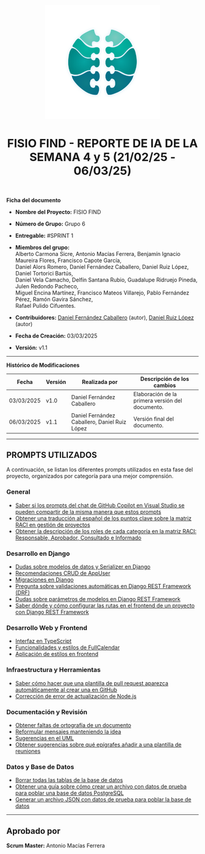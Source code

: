<!-- ---
title: "REPORTE DE IA DE LA SEMANA 4 y 5 (21/02/25 - 06/03/25)"
subtitle: "FISIO FIND - Grupo 6 - #SPRINT 1"
author: [Alberto Carmona Sicre, Antonio Macías Ferrera, Benjamín Ignacio Maureira Flores, Francisco Capote García, Daniel Alors Romero, Daniel Fernández Caballero, Daniel Ruiz López, Daniel Tortorici Bartús, Daniel Vela Camacho, Delfín Santana Rubio, Guadalupe Ridruejo Pineda, Julen Redondo Pacheco, Miguel Encina Martínez, Francisco Mateos Villarejo, Pablo Fernández Pérez, Ramón Gavira Sánchez, Rafael Pulido Cifuentes]
date: "06/03/2025"
subject: "ISPP"
lang: "es"
toc: true
titlepage: true
titlepage-text-color: "1C1C1C"
titlepage-rule-color: "1C1C1C"
titlepage-rule-height: 0
colorlinks: true
linkcolor: blue
titlepage-background: "../../.backgrounds/background4V.pdf"
header-left: "IA REPORT"
header-right: "06/03/2025"
footer-left: "FISIO FIND"
documentclass: scrartcl
classoption: "table"
--- -->

<!-- Imagen del logo (comentar al exportar a PDF) -->
<p align="center">
  <img src="../../.img/Logo_FisioFind_Verde_sin_fondo.webp" alt="Logo FisioFind" width="300" />
</p>

<!-- Título centrado -->
<h1 align="center" style="font-size: 30px; font-weight: bold;">
  FISIO FIND - REPORTE DE IA DE LA SEMANA 4 y 5 (21/02/25 - 06/03/25)
</h1>

<br>

**Ficha del documento**

- **Nombre del Proyecto:** FISIO FIND  

- **Número de Grupo:** Grupo 6  

- **Entregable:** #SPRINT 1

- **Miembros del grupo:**  
  Alberto Carmona Sicre, Antonio Macías Ferrera, Benjamín Ignacio Maureira Flores, Francisco Capote García,  
  Daniel Alors Romero, Daniel Fernández Caballero, Daniel Ruiz López, Daniel Tortorici Bartús,  
  Daniel Vela Camacho, Delfín Santana Rubio, Guadalupe Ridruejo Pineda, Julen Redondo Pacheco,  
  Miguel Encina Martínez, Francisco Mateos Villarejo, Pablo Fernández Pérez, Ramón Gavira Sánchez,  
  Rafael Pulido Cifuentes.  

- **Contribuidores:** [Daniel Fernández Caballero](https://github.com/DaniFdezCab) (autor), [Daniel Ruiz López](https://github.com/Danielruizlopezcc) (autor)

- **Fecha de Creación:** 03/03/2025  

- **Versión:** v1.1  

---

**Histórico de Modificaciones**

| Fecha      | Versión | Realizada por                                         | Descripción de los cambios                  |
|-----------|---------|-------------------------------------------------------|---------------------------------------------|
| 03/03/2025 | v1.0   | Daniel Fernández Caballero                            | Elaboración de la primera versión del documento. |
| 06/03/2025 | v1.1   | Daniel Fernández Caballero, Daniel Ruiz López        | Versión final del documento. |

---

## PROMPTS UTILIZADOS  

A continuación, se listan los diferentes prompts utilizados en esta fase del proyecto, organizados por categoría para una mejor comprensión.  

### General  
- [Saber si los prompts del chat de GitHub Copilot en Visual Studio se pueden compartir de la misma manera que estos prompts](https://chatgpt.com/share/67b9bf4e-03a8-800b-9569-ad5fd7858d71)  
- [Obtener una traducción al español de los puntos clave sobre la matriz RACI en gestión de proyectos](https://chatgpt.com/share/67ba070e-b540-8011-9feb-e8fa4fbd9e36)  
- [Obtener la descripción de los roles de cada categoría en la matriz RACI: Responsable, Aprobador, Consultado e Informado](https://chatgpt.com/share/67ba070e-b540-8011-9feb-e8fa4fbd9e36)  

### Desarrollo en Django  
- [Dudas sobre modelos de datos y Serializer en Django](https://chatgpt.com/share/67b9dac9-1538-800b-b896-d1eb1c62425b)  
- [Recomendaciones CRUD de AppUser](https://chatgpt.com/share/67b9dac9-1538-800b-b896-d1eb1c62425b)  
- [Migraciones en Django](https://chatgpt.com/share/67bafd0b-5b50-8011-8fd7-3f53fc2d4366)  
- [Pregunta sobre validaciones automáticas en Django REST Framework (DRF)](https://chatgpt.com/share/67c5f644-2410-8011-882a-d12c9dc9d593)  
- [Dudas sobre parámetros de modelos en Django REST Framework](https://chatgpt.com/share/67c1ef78-54b0-800b-b90d-ccca58d41de2)  
- [Saber dónde y cómo configurar las rutas en el frontend de un proyecto con Django REST Framework](https://chatgpt.com/share/67c95092-3b20-800f-9211-b54b90289720)  

### Desarrollo Web y Frontend  
- [Interfaz en TypeScript](https://chatgpt.com/share/67c451fe-d098-8011-9c58-e030bbbc134d)  
- [Funcionalidades y estilos de FullCalendar](https://chatgpt.com/share/67c451fe-d098-8011-9c58-e030bbbc134d)  
- [Aplicación de estilos en frontend](https://chatgpt.com/share/67c6c55d-698c-8009-aa43-43d812ab5e80)  

### Infraestructura y Herramientas  
- [Saber cómo hacer que una plantilla de pull request aparezca automáticamente al crear una en GitHub](https://chatgpt.com/share/67bda80f-1a9c-8012-97e6-c8ce7676c086)  
- [Corrección de error de actualización de Node.js](https://chatgpt.com/share/67c83eb2-d6f4-8012-b520-99b41154b950)  

### Documentación y Revisión  
- [Obtener faltas de ortografía de un documento](https://chatgpt.com/share/67bc28d7-011c-8012-bcba-c9df94e09eea)  
- [Reformular mensajes manteniendo la idea](https://chatgpt.com/share/67c2195d-4320-8000-a228-50367005027a)  
- [Sugerencias en el UML](https://chatgpt.com/share/67bdbc53-13e0-8012-8e11-764db244f985)  
- [Obtener sugerencias sobre qué epígrafes añadir a una plantilla de reuniones](https://chatgpt.com/share/67bf4ce6-cbb4-8011-94ce-6c2635225c86)  

### Datos y Base de Datos  
- [Borrar todas las tablas de la base de datos](https://chatgpt.com/share/67bc28d7-011c-8012-bcba-c9df94e09eea)  
- [Obtener una guía sobre cómo crear un archivo con datos de prueba para poblar una base de datos PostgreSQL](https://chatgpt.com/share/67c6c7f6-df24-800b-bfeb-03d7440bce64)  
- [Generar un archivo JSON con datos de prueba para poblar la base de datos](https://chatgpt.com/share/67c6c7f6-df24-800b-bfeb-03d7440bce64)  

---

## Aprobado por  
**Scrum Master:** Antonio Macías Ferrera